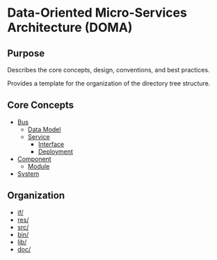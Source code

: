# Data-Oriented Micro-Services Architecture (DOMA) 

## Purpose

Describes the core concepts, design, conventions, and best practices. 

Provides a template for the organization of the directory tree structure.


## Core Concepts

- [Bus](Bus.md)
  - [Data Model](DataModel.md)
  - [Service](Service.md)
    - [Interface](Interface.md)
    - [Deployment](Deployment.md)
- [Component](Component.md)
  - [Module](Module.md)
- [System](System.md)


## Organization

- [if/](../../if/README.md)
- [res/](../../res/README.md)
- [src/](../../src/README.md) 
- [bin/](../../bin/README.md)
- [lib/](../../lib/README.md) 
- [doc/](../../doc/README.md)
